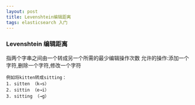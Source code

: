 ```yaml
---
layout: post
title: Levenshtein编辑距离
tags: elasticsearch 入门
---
```


### Levenshtein 编辑距离
指两个字串之间由一个转成另一个所需的最少编辑操作次数
允许的操作:添加一个字符,删除一个字符,修改一个字符
```
例如将kitten转成sitting：
1. sitten （k→s）
2. sittin （e→i）
3. sitting （→g）
```